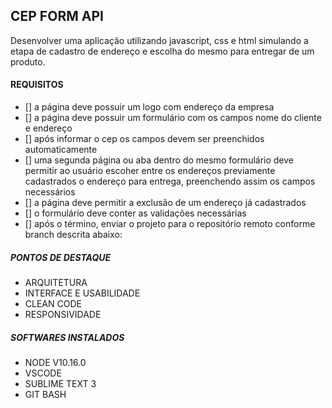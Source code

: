 ## CEP FORM API 
 
Desenvolver uma aplicação utilizando javascript, css e html simulando a etapa de cadastro de endereço e escolha do mesmo para entregar de um produto.
 
#### REQUISITOS

- [] a página deve possuir um logo com endereço da empresa
- [] a página deve possuir um formulário com os campos nome do cliente e endereço
- [] após informar o cep os campos devem ser preenchidos automaticamente 
- [] uma segunda página ou aba dentro do mesmo formulário deve permitir ao usuário escoher entre os endereços previamente cadastrados o endereço para entrega, preenchendo assim os campos necessários
- [] a página deve permitir a exclusão de um endereço já cadastrados
- [] o formulário deve conter as validações necessárias
- [] após o término, enviar o projeto para o repositório remoto conforme branch descrita abaixo:

#####  PONTOS DE DESTAQUE #####
	 
  - ARQUITETURA 
  - INTERFACE E USABILIDADE
  - CLEAN CODE
  - RESPONSIVIDADE
	  
#####  SOFTWARES INSTALADOS #####
	  
  - NODE V10.16.0
  - VSCODE
  - SUBLIME TEXT 3
  - GIT BASH